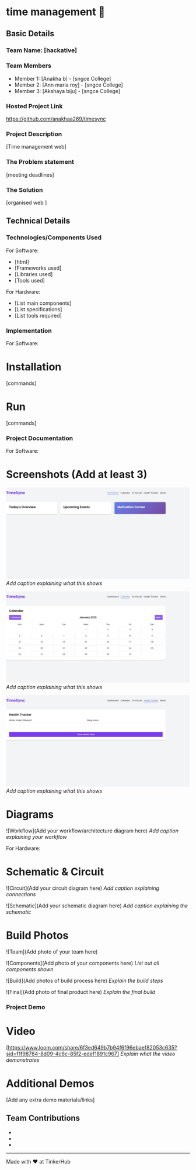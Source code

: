 # time management 🎯


## Basic Details
### Team Name: [hackative]


### Team Members
- Member 1: [Anakha b] - [sngce College]
- Member 2: [Ann maria roy] - [sngce College]
- Member 3: [Akshaya biju] - [sngce College]

### Hosted Project Link
https://github.com/anakhaa269/timesync

### Project Description
[Time management web]

### The Problem statement
[meeting deadlines]

### The Solution
[organised web ]
## Technical Details
### Technologies/Components Used
For Software:
- [html]
- [Frameworks used]
- [Libraries used]
- [Tools used]

For Hardware:
- [List main components]
- [List specifications]
- [List tools required]

### Implementation
For Software:
# Installation
[commands]

# Run
[commands]

### Project Documentation
For Software:

# Screenshots (Add at least 3)
![Screenshot1](SS1.png)
*Add caption explaining what this shows*

![Screenshot2](ss2.png)
*Add caption explaining what this shows*

![Screenshot3](ss3.png)
*Add caption explaining what this shows*

# Diagrams
![Workflow](Add your workflow/architecture diagram here)
*Add caption explaining your workflow*

For Hardware:

# Schematic & Circuit
![Circuit](Add your circuit diagram here)
*Add caption explaining connections*

![Schematic](Add your schematic diagram here)
*Add caption explaining the schematic*

# Build Photos
![Team](Add photo of your team here)


![Components](Add photo of your components here)
*List out all components shown*

![Build](Add photos of build process here)
*Explain the build steps*

![Final](Add photo of final product here)
*Explain the final build*

### Project Demo
# Video
[https://www.loom.com/share/6f3ed649b7b94f6f96ebaef82053c635?sid=f1f98784-8d09-4c6c-85f2-edef1891c967]
*Explain what the video demonstrates*

# Additional Demos
[Add any extra demo materials/links]

## Team Contributions
- [anakha]: [coding]
- [ann maria]: [coding]
- [akshaya]: [coding]

---
Made with ❤️ at TinkerHub
